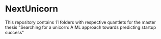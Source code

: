 # NextUnicorn
This repository contains 11 folders with respective quantlets for the master thesis "Searching for a unicorn: A ML approach towards predicting startup success"
